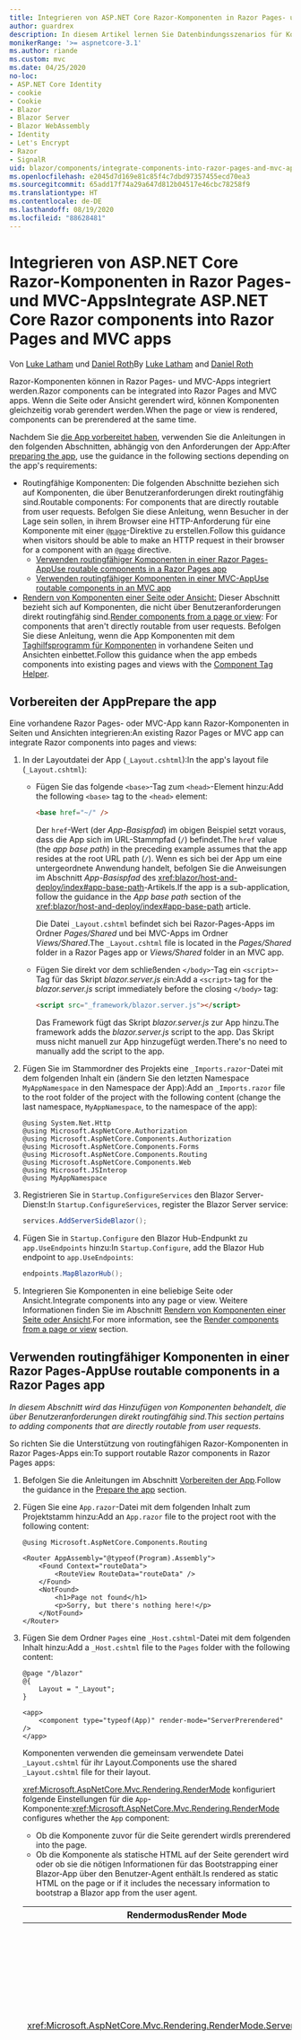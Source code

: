 ```yaml
---
title: Integrieren von ASP.NET Core Razor-Komponenten in Razor Pages- und MVC-Apps
author: guardrex
description: In diesem Artikel lernen Sie Datenbindungsszenarios für Komponenten und DOM-Elemente in Blazor-Apps kennen.
monikerRange: '>= aspnetcore-3.1'
ms.author: riande
ms.custom: mvc
ms.date: 04/25/2020
no-loc:
- ASP.NET Core Identity
- cookie
- Cookie
- Blazor
- Blazor Server
- Blazor WebAssembly
- Identity
- Let's Encrypt
- Razor
- SignalR
uid: blazor/components/integrate-components-into-razor-pages-and-mvc-apps
ms.openlocfilehash: e2045d7d169e81c85f4c7dbd97357455ecd70ea3
ms.sourcegitcommit: 65add17f74a29a647d812b04517e46cbc78258f9
ms.translationtype: HT
ms.contentlocale: de-DE
ms.lasthandoff: 08/19/2020
ms.locfileid: "88628481"
---
```

# <a name="integrate-aspnet-core-no-locrazor-components-into-no-locrazor-pages-and-mvc-apps"></a><span data-ttu-id="15527-103">Integrieren von ASP.NET Core Razor-Komponenten in Razor Pages- und MVC-Apps</span><span class="sxs-lookup"><span data-stu-id="15527-103">Integrate ASP.NET Core Razor components into Razor Pages and MVC apps</span></span>

<span data-ttu-id="15527-104">Von [Luke Latham](https://github.com/guardrex) und [Daniel Roth](https://github.com/danroth27)</span><span class="sxs-lookup"><span data-stu-id="15527-104">By [Luke Latham](https://github.com/guardrex) and [Daniel Roth](https://github.com/danroth27)</span></span>

<span data-ttu-id="15527-105">Razor-Komponenten können in Razor Pages- und MVC-Apps integriert werden.</span><span class="sxs-lookup"><span data-stu-id="15527-105">Razor components can be integrated into Razor Pages and MVC apps.</span></span> <span data-ttu-id="15527-106">Wenn die Seite oder Ansicht gerendert wird, können Komponenten gleichzeitig vorab gerendert werden.</span><span class="sxs-lookup"><span data-stu-id="15527-106">When the page or view is rendered, components can be prerendered at the same time.</span></span>

<span data-ttu-id="15527-107">Nachdem Sie [die App vorbereitet haben](#prepare-the-app), verwenden Sie die Anleitungen in den folgenden Abschnitten, abhängig von den Anforderungen der App:</span><span class="sxs-lookup"><span data-stu-id="15527-107">After [preparing the app](#prepare-the-app), use the guidance in the following sections depending on the app's requirements:</span></span>

* <span data-ttu-id="15527-108">Routingfähige Komponenten: Die folgenden Abschnitte beziehen sich auf Komponenten, die über Benutzeranforderungen direkt routingfähig sind.</span><span class="sxs-lookup"><span data-stu-id="15527-108">Routable components: For components that are directly routable from user requests.</span></span> <span data-ttu-id="15527-109">Befolgen Sie diese Anleitung, wenn Besucher in der Lage sein sollen, in ihrem Browser eine HTTP-Anforderung für eine Komponente mit einer [`@page`](xref:mvc/views/razor#page)-Direktive zu erstellen.</span><span class="sxs-lookup"><span data-stu-id="15527-109">Follow this guidance when visitors should be able to make an HTTP request in their browser for a component with an [`@page`](xref:mvc/views/razor#page) directive.</span></span>
  * [<span data-ttu-id="15527-110">Verwenden routingfähiger Komponenten in einer Razor Pages-App</span><span class="sxs-lookup"><span data-stu-id="15527-110">Use routable components in a Razor Pages app</span></span>](#use-routable-components-in-a-razor-pages-app)
  * [<span data-ttu-id="15527-111">Verwenden routingfähiger Komponenten in einer MVC-App</span><span class="sxs-lookup"><span data-stu-id="15527-111">Use routable components in an MVC app</span></span>](#use-routable-components-in-an-mvc-app)
* <span data-ttu-id="15527-112">[Rendern von Komponenten einer Seite oder Ansicht:](#render-components-from-a-page-or-view) Dieser Abschnitt bezieht sich auf Komponenten, die nicht über Benutzeranforderungen direkt routingfähig sind.</span><span class="sxs-lookup"><span data-stu-id="15527-112">[Render components from a page or view](#render-components-from-a-page-or-view): For components that aren't directly routable from user requests.</span></span> <span data-ttu-id="15527-113">Befolgen Sie diese Anleitung, wenn die App Komponenten mit dem [Taghilfsprogramm für Komponenten](xref:mvc/views/tag-helpers/builtin-th/component-tag-helper) in vorhandene Seiten und Ansichten einbettet.</span><span class="sxs-lookup"><span data-stu-id="15527-113">Follow this guidance when the app embeds components into existing pages and views with the [Component Tag Helper](xref:mvc/views/tag-helpers/builtin-th/component-tag-helper).</span></span>

## <a name="prepare-the-app"></a><span data-ttu-id="15527-114">Vorbereiten der App</span><span class="sxs-lookup"><span data-stu-id="15527-114">Prepare the app</span></span>

<span data-ttu-id="15527-115">Eine vorhandene Razor Pages- oder MVC-App kann Razor-Komponenten in Seiten und Ansichten integrieren:</span><span class="sxs-lookup"><span data-stu-id="15527-115">An existing Razor Pages or MVC app can integrate Razor components into pages and views:</span></span>

1. <span data-ttu-id="15527-116">In der Layoutdatei der App (`_Layout.cshtml`):</span><span class="sxs-lookup"><span data-stu-id="15527-116">In the app's layout file (`_Layout.cshtml`):</span></span>

   * <span data-ttu-id="15527-117">Fügen Sie das folgende `<base>`-Tag zum `<head>`-Element hinzu:</span><span class="sxs-lookup"><span data-stu-id="15527-117">Add the following `<base>` tag to the `<head>` element:</span></span>

     ```html
     <base href="~/" />
     ```

     <span data-ttu-id="15527-118">Der `href`-Wert (der *App-Basispfad*) im obigen Beispiel setzt voraus, dass die App sich im URL-Stammpfad (`/`) befindet.</span><span class="sxs-lookup"><span data-stu-id="15527-118">The `href` value (the *app base path*) in the preceding example assumes that the app resides at the root URL path (`/`).</span></span> <span data-ttu-id="15527-119">Wenn es sich bei der App um eine untergeordnete Anwendung handelt, befolgen Sie die Anweisungen im Abschnitt *App-Basispfad* des <xref:blazor/host-and-deploy/index#app-base-path>-Artikels.</span><span class="sxs-lookup"><span data-stu-id="15527-119">If the app is a sub-application, follow the guidance in the *App base path* section of the <xref:blazor/host-and-deploy/index#app-base-path> article.</span></span>

     <span data-ttu-id="15527-120">Die Datei `_Layout.cshtml` befindet sich bei Razor-Pages-Apps im Ordner *Pages/Shared* und bei MVC-Apps im Ordner *Views/Shared*.</span><span class="sxs-lookup"><span data-stu-id="15527-120">The `_Layout.cshtml` file is located in the *Pages/Shared* folder in a Razor Pages app or *Views/Shared* folder in an MVC app.</span></span>

   * <span data-ttu-id="15527-121">Fügen Sie direkt vor dem schließenden `</body>`-Tag ein `<script>`-Tag für das Skript *blazor.server.js* ein:</span><span class="sxs-lookup"><span data-stu-id="15527-121">Add a `<script>` tag for the *blazor.server.js* script immediately before the closing `</body>` tag:</span></span>

     ```html
     <script src="_framework/blazor.server.js"></script>
     ```

     <span data-ttu-id="15527-122">Das Framework fügt das Skript *blazor.server.js* zur App hinzu.</span><span class="sxs-lookup"><span data-stu-id="15527-122">The framework adds the *blazor.server.js* script to the app.</span></span> <span data-ttu-id="15527-123">Das Skript muss nicht manuell zur App hinzugefügt werden.</span><span class="sxs-lookup"><span data-stu-id="15527-123">There's no need to manually add the script to the app.</span></span>

1. <span data-ttu-id="15527-124">Fügen Sie im Stammordner des Projekts eine `_Imports.razor`-Datei mit dem folgenden Inhalt ein (ändern Sie den letzten Namespace `MyAppNamespace` in den Namespace der App):</span><span class="sxs-lookup"><span data-stu-id="15527-124">Add an `_Imports.razor` file to the root folder of the project with the following content (change the last namespace, `MyAppNamespace`, to the namespace of the app):</span></span>

   ```razor
   @using System.Net.Http
   @using Microsoft.AspNetCore.Authorization
   @using Microsoft.AspNetCore.Components.Authorization
   @using Microsoft.AspNetCore.Components.Forms
   @using Microsoft.AspNetCore.Components.Routing
   @using Microsoft.AspNetCore.Components.Web
   @using Microsoft.JSInterop
   @using MyAppNamespace
   ```

1. <span data-ttu-id="15527-125">Registrieren Sie in `Startup.ConfigureServices` den Blazor Server-Dienst:</span><span class="sxs-lookup"><span data-stu-id="15527-125">In `Startup.ConfigureServices`, register the Blazor Server service:</span></span>

   ```csharp
   services.AddServerSideBlazor();
   ```

1. <span data-ttu-id="15527-126">Fügen Sie in `Startup.Configure` den Blazor Hub-Endpunkt zu `app.UseEndpoints` hinzu:</span><span class="sxs-lookup"><span data-stu-id="15527-126">In `Startup.Configure`, add the Blazor Hub endpoint to `app.UseEndpoints`:</span></span>

   ```csharp
   endpoints.MapBlazorHub();
   ```

1. <span data-ttu-id="15527-127">Integrieren Sie Komponenten in eine beliebige Seite oder Ansicht.</span><span class="sxs-lookup"><span data-stu-id="15527-127">Integrate components into any page or view.</span></span> <span data-ttu-id="15527-128">Weitere Informationen finden Sie im Abschnitt [Rendern von Komponenten einer Seite oder Ansicht](#render-components-from-a-page-or-view).</span><span class="sxs-lookup"><span data-stu-id="15527-128">For more information, see the [Render components from a page or view](#render-components-from-a-page-or-view) section.</span></span>

## <a name="use-routable-components-in-a-no-locrazor-pages-app"></a><span data-ttu-id="15527-129">Verwenden routingfähiger Komponenten in einer Razor Pages-App</span><span class="sxs-lookup"><span data-stu-id="15527-129">Use routable components in a Razor Pages app</span></span>

<span data-ttu-id="15527-130">*In diesem Abschnitt wird das Hinzufügen von Komponenten behandelt, die über Benutzeranforderungen direkt routingfähig sind.*</span><span class="sxs-lookup"><span data-stu-id="15527-130">*This section pertains to adding components that are directly routable from user requests.*</span></span>

<span data-ttu-id="15527-131">So richten Sie die Unterstützung von routingfähigen Razor-Komponenten in Razor Pages-Apps ein:</span><span class="sxs-lookup"><span data-stu-id="15527-131">To support routable Razor components in Razor Pages apps:</span></span>

1. <span data-ttu-id="15527-132">Befolgen Sie die Anleitungen im Abschnitt [Vorbereiten der App](#prepare-the-app).</span><span class="sxs-lookup"><span data-stu-id="15527-132">Follow the guidance in the [Prepare the app](#prepare-the-app) section.</span></span>

1. <span data-ttu-id="15527-133">Fügen Sie eine `App.razor`-Datei mit dem folgenden Inhalt zum Projektstamm hinzu:</span><span class="sxs-lookup"><span data-stu-id="15527-133">Add an `App.razor` file to the project root with the following content:</span></span>

   ```razor
   @using Microsoft.AspNetCore.Components.Routing

   <Router AppAssembly="@typeof(Program).Assembly">
       <Found Context="routeData">
           <RouteView RouteData="routeData" />
       </Found>
       <NotFound>
           <h1>Page not found</h1>
           <p>Sorry, but there's nothing here!</p>
       </NotFound>
   </Router>
   ```

1. <span data-ttu-id="15527-134">Fügen Sie dem Ordner `Pages` eine `_Host.cshtml`-Datei mit dem folgenden Inhalt hinzu:</span><span class="sxs-lookup"><span data-stu-id="15527-134">Add a `_Host.cshtml` file to the `Pages` folder with the following content:</span></span>

   ```cshtml
   @page "/blazor"
   @{
       Layout = "_Layout";
   }

   <app>
       <component type="typeof(App)" render-mode="ServerPrerendered" />
   </app>
   ```

   <span data-ttu-id="15527-135">Komponenten verwenden die gemeinsam verwendete Datei `_Layout.cshtml` für ihr Layout.</span><span class="sxs-lookup"><span data-stu-id="15527-135">Components use the shared `_Layout.cshtml` file for their layout.</span></span>

   <span data-ttu-id="15527-136"><xref:Microsoft.AspNetCore.Mvc.Rendering.RenderMode> konfiguriert folgende Einstellungen für die `App`-Komponente:</span><span class="sxs-lookup"><span data-stu-id="15527-136"><xref:Microsoft.AspNetCore.Mvc.Rendering.RenderMode> configures whether the `App` component:</span></span>

   * <span data-ttu-id="15527-137">Ob die Komponente zuvor für die Seite gerendert wird</span><span class="sxs-lookup"><span data-stu-id="15527-137">Is prerendered into the page.</span></span>
   * <span data-ttu-id="15527-138">Ob die Komponente als statische HTML auf der Seite gerendert wird oder ob sie die nötigen Informationen für das Bootstrapping einer Blazor-App über den Benutzer-Agent enthält.</span><span class="sxs-lookup"><span data-stu-id="15527-138">Is rendered as static HTML on the page or if it includes the necessary information to bootstrap a Blazor app from the user agent.</span></span>

   | <span data-ttu-id="15527-139">Rendermodus</span><span class="sxs-lookup"><span data-stu-id="15527-139">Render Mode</span></span> | <span data-ttu-id="15527-140">Beschreibung</span><span class="sxs-lookup"><span data-stu-id="15527-140">Description</span></span> |
   | ----------- | ----------- |
   | <xref:Microsoft.AspNetCore.Mvc.Rendering.RenderMode.ServerPrerendered> | <span data-ttu-id="15527-141">Rendert die `App`-Komponente in statisches HTML und fügt einen Marker für eine Blazor Server-App hinzu.</span><span class="sxs-lookup"><span data-stu-id="15527-141">Renders the `App` component into static HTML and includes a marker for a Blazor Server app.</span></span> <span data-ttu-id="15527-142">Wenn der Benutzer-Agent gestartet wird, wird der Marker zum Bootstrapping einer Blazor-App verwendet.</span><span class="sxs-lookup"><span data-stu-id="15527-142">When the user-agent starts, this marker is used to bootstrap a Blazor app.</span></span> |
   | <xref:Microsoft.AspNetCore.Mvc.Rendering.RenderMode.Server> | <span data-ttu-id="15527-143">Rendert einen Marker für eine Blazor Server-App.</span><span class="sxs-lookup"><span data-stu-id="15527-143">Renders a marker for a Blazor Server app.</span></span> <span data-ttu-id="15527-144">Die Ausgabe der `App`-Komponente ist nicht enthalten.</span><span class="sxs-lookup"><span data-stu-id="15527-144">Output from the `App` component isn't included.</span></span> <span data-ttu-id="15527-145">Wenn der Benutzer-Agent gestartet wird, wird der Marker zum Bootstrapping einer Blazor-App verwendet.</span><span class="sxs-lookup"><span data-stu-id="15527-145">When the user-agent starts, this marker is used to bootstrap a Blazor app.</span></span> |
   | <xref:Microsoft.AspNetCore.Mvc.Rendering.RenderMode.Static> | <span data-ttu-id="15527-146">Rendert die `App`-Komponente in statischem HTML.</span><span class="sxs-lookup"><span data-stu-id="15527-146">Renders the `App` component into static HTML.</span></span> |

   <span data-ttu-id="15527-147">Weitere Informationen zum Taghilfsprogramm für Komponenten finden Sie unter <xref:mvc/views/tag-helpers/builtin-th/component-tag-helper>.</span><span class="sxs-lookup"><span data-stu-id="15527-147">For more information on the Component Tag Helper, see <xref:mvc/views/tag-helpers/builtin-th/component-tag-helper>.</span></span>

1. <span data-ttu-id="15527-148">Fügen Sie eine Route mit niedriger Priorität für die Seite `_Host.cshtml` zur Endpunktkonfiguration in `Startup.Configure` hinzu:</span><span class="sxs-lookup"><span data-stu-id="15527-148">Add a low-priority route for the `_Host.cshtml` page to endpoint configuration in `Startup.Configure`:</span></span>

   ```csharp
   app.UseEndpoints(endpoints =>
   {
       ...

       endpoints.MapFallbackToPage("/_Host");
   });
   ```

1. <span data-ttu-id="15527-149">Fügen Sie routingfähige Komponenten zur App hinzu.</span><span class="sxs-lookup"><span data-stu-id="15527-149">Add routable components to the app.</span></span> <span data-ttu-id="15527-150">Zum Beispiel:</span><span class="sxs-lookup"><span data-stu-id="15527-150">For example:</span></span>

   ```razor
   @page "/counter"

   <h1>Counter</h1>

   ...
   ```

<span data-ttu-id="15527-151">Weitere Informationen zu Namespaces finden Sie im Abschnitt [Komponentennamespaces](#component-namespaces).</span><span class="sxs-lookup"><span data-stu-id="15527-151">For more information on namespaces, see the [Component namespaces](#component-namespaces) section.</span></span>

## <a name="use-routable-components-in-an-mvc-app"></a><span data-ttu-id="15527-152">Verwenden routingfähiger Komponenten in einer MVC-App</span><span class="sxs-lookup"><span data-stu-id="15527-152">Use routable components in an MVC app</span></span>

<span data-ttu-id="15527-153">*In diesem Abschnitt wird das Hinzufügen von Komponenten behandelt, die über Benutzeranforderungen direkt routingfähig sind.*</span><span class="sxs-lookup"><span data-stu-id="15527-153">*This section pertains to adding components that are directly routable from user requests.*</span></span>

<span data-ttu-id="15527-154">So richten Sie die Unterstützung von routingfähigen Razor-Komponenten in MVC-Apps ein:</span><span class="sxs-lookup"><span data-stu-id="15527-154">To support routable Razor components in MVC apps:</span></span>

1. <span data-ttu-id="15527-155">Befolgen Sie die Anleitungen im Abschnitt [Vorbereiten der App](#prepare-the-app).</span><span class="sxs-lookup"><span data-stu-id="15527-155">Follow the guidance in the [Prepare the app](#prepare-the-app) section.</span></span>

1. <span data-ttu-id="15527-156">Fügen Sie eine `App.razor`-Datei mit dem folgenden Inhalt zum Projektstamm hinzu:</span><span class="sxs-lookup"><span data-stu-id="15527-156">Add an `App.razor` file to the root of the project with the following content:</span></span>

   ```razor
   @using Microsoft.AspNetCore.Components.Routing

   <Router AppAssembly="@typeof(Program).Assembly">
       <Found Context="routeData">
           <RouteView RouteData="routeData" />
       </Found>
       <NotFound>
           <h1>Page not found</h1>
           <p>Sorry, but there's nothing here!</p>
       </NotFound>
   </Router>
   ```

1. <span data-ttu-id="15527-157">Fügen Sie dem Ordner `Views/Home` eine `_Host.cshtml`-Datei mit dem folgenden Inhalt hinzu:</span><span class="sxs-lookup"><span data-stu-id="15527-157">Add a `_Host.cshtml` file to the `Views/Home` folder with the following content:</span></span>

   ```cshtml
   @{
       Layout = "_Layout";
   }

   <app>
       <component type="typeof(App)" render-mode="ServerPrerendered" />
   </app>
   ```

   <span data-ttu-id="15527-158">Komponenten verwenden die gemeinsam verwendete Datei `_Layout.cshtml` für ihr Layout.</span><span class="sxs-lookup"><span data-stu-id="15527-158">Components use the shared `_Layout.cshtml` file for their layout.</span></span>
   
   <span data-ttu-id="15527-159"><xref:Microsoft.AspNetCore.Mvc.Rendering.RenderMode> konfiguriert folgende Einstellungen für die `App`-Komponente:</span><span class="sxs-lookup"><span data-stu-id="15527-159"><xref:Microsoft.AspNetCore.Mvc.Rendering.RenderMode> configures whether the `App` component:</span></span>

   * <span data-ttu-id="15527-160">Ob die Komponente zuvor für die Seite gerendert wird</span><span class="sxs-lookup"><span data-stu-id="15527-160">Is prerendered into the page.</span></span>
   * <span data-ttu-id="15527-161">Ob die Komponente als statische HTML auf der Seite gerendert wird oder ob sie die nötigen Informationen für das Bootstrapping einer Blazor-App über den Benutzer-Agent enthält.</span><span class="sxs-lookup"><span data-stu-id="15527-161">Is rendered as static HTML on the page or if it includes the necessary information to bootstrap a Blazor app from the user agent.</span></span>

   | <span data-ttu-id="15527-162">Rendermodus</span><span class="sxs-lookup"><span data-stu-id="15527-162">Render Mode</span></span> | <span data-ttu-id="15527-163">Beschreibung</span><span class="sxs-lookup"><span data-stu-id="15527-163">Description</span></span> |
   | ----------- | ----------- |
   | <xref:Microsoft.AspNetCore.Mvc.Rendering.RenderMode.ServerPrerendered> | <span data-ttu-id="15527-164">Rendert die `App`-Komponente in statisches HTML und fügt einen Marker für eine Blazor Server-App hinzu.</span><span class="sxs-lookup"><span data-stu-id="15527-164">Renders the `App` component into static HTML and includes a marker for a Blazor Server app.</span></span> <span data-ttu-id="15527-165">Wenn der Benutzer-Agent gestartet wird, wird der Marker zum Bootstrapping einer Blazor-App verwendet.</span><span class="sxs-lookup"><span data-stu-id="15527-165">When the user-agent starts, this marker is used to bootstrap a Blazor app.</span></span> |
   | <xref:Microsoft.AspNetCore.Mvc.Rendering.RenderMode.Server> | <span data-ttu-id="15527-166">Rendert einen Marker für eine Blazor Server-App.</span><span class="sxs-lookup"><span data-stu-id="15527-166">Renders a marker for a Blazor Server app.</span></span> <span data-ttu-id="15527-167">Die Ausgabe der `App`-Komponente ist nicht enthalten.</span><span class="sxs-lookup"><span data-stu-id="15527-167">Output from the `App` component isn't included.</span></span> <span data-ttu-id="15527-168">Wenn der Benutzer-Agent gestartet wird, wird der Marker zum Bootstrapping einer Blazor-App verwendet.</span><span class="sxs-lookup"><span data-stu-id="15527-168">When the user-agent starts, this marker is used to bootstrap a Blazor app.</span></span> |
   | <xref:Microsoft.AspNetCore.Mvc.Rendering.RenderMode.Static> | <span data-ttu-id="15527-169">Rendert die `App`-Komponente in statischem HTML.</span><span class="sxs-lookup"><span data-stu-id="15527-169">Renders the `App` component into static HTML.</span></span> |

   <span data-ttu-id="15527-170">Weitere Informationen zum Taghilfsprogramm für Komponenten finden Sie unter <xref:mvc/views/tag-helpers/builtin-th/component-tag-helper>.</span><span class="sxs-lookup"><span data-stu-id="15527-170">For more information on the Component Tag Helper, see <xref:mvc/views/tag-helpers/builtin-th/component-tag-helper>.</span></span>

1. <span data-ttu-id="15527-171">Fügen Sie eine Aktion zum Home-Controller hinzu:</span><span class="sxs-lookup"><span data-stu-id="15527-171">Add an action to the Home controller:</span></span>

   ```csharp
   public IActionResult Blazor()
   {
      return View("_Host");
   }
   ```

1. <span data-ttu-id="15527-172">Fügen Sie eine Route mit niedriger Priorität für die Controlleraktion hinzu, die die Ansicht `_Host.cshtml` an die Endpunktkonfiguration in `Startup.Configure` zurückgibt:</span><span class="sxs-lookup"><span data-stu-id="15527-172">Add a low-priority route for the controller action that returns the `_Host.cshtml` view to the endpoint configuration in `Startup.Configure`:</span></span>

   ```csharp
   app.UseEndpoints(endpoints =>
   {
       ...

       endpoints.MapFallbackToController("Blazor", "Home");
   });
   ```

1. <span data-ttu-id="15527-173">Erstellen Sie einen `Pages`-Ordner, und fügen Sie routingfähige Komponenten zur App hinzu.</span><span class="sxs-lookup"><span data-stu-id="15527-173">Create a `Pages` folder and add routable components to the app.</span></span> <span data-ttu-id="15527-174">Zum Beispiel:</span><span class="sxs-lookup"><span data-stu-id="15527-174">For example:</span></span>

   ```razor
   @page "/counter"

   <h1>Counter</h1>

   ...
   ```

<span data-ttu-id="15527-175">Weitere Informationen zu Namespaces finden Sie im Abschnitt [Komponentennamespaces](#component-namespaces).</span><span class="sxs-lookup"><span data-stu-id="15527-175">For more information on namespaces, see the [Component namespaces](#component-namespaces) section.</span></span>

## <a name="render-components-from-a-page-or-view"></a><span data-ttu-id="15527-176">Rendern von Komponenten einer Seite oder Ansicht</span><span class="sxs-lookup"><span data-stu-id="15527-176">Render components from a page or view</span></span>

<span data-ttu-id="15527-177">*In diesem Abschnitt wird das Hinzufügen von Komponenten zu Seiten oder Ansichten behandelt, wenn die Komponenten nicht direkt über Benutzeranforderungen routingfähig sind.*</span><span class="sxs-lookup"><span data-stu-id="15527-177">*This section pertains to adding components to pages or views, where the components aren't directly routable from user requests.*</span></span>

<span data-ttu-id="15527-178">Verwenden Sie das [Komponententaghilfsprogramm](xref:mvc/views/tag-helpers/builtin-th/component-tag-helper) zum Rendern einer Komponente einer Seite oder Ansicht.</span><span class="sxs-lookup"><span data-stu-id="15527-178">To render a component from a page or view, use the [Component Tag Helper](xref:mvc/views/tag-helpers/builtin-th/component-tag-helper).</span></span>

### <a name="render-stateful-interactive-components"></a><span data-ttu-id="15527-179">Rendern zustandsbehafteter interaktiver Komponenten</span><span class="sxs-lookup"><span data-stu-id="15527-179">Render stateful interactive components</span></span>

<span data-ttu-id="15527-180">Zustandsbehaftete interaktive Komponenten können einer Razor-Seite oder -Ansicht hinzugefügt werden.</span><span class="sxs-lookup"><span data-stu-id="15527-180">Stateful interactive components can be added to a Razor page or view.</span></span>

<span data-ttu-id="15527-181">Wenn die Seite oder Ansicht gerendert wird:</span><span class="sxs-lookup"><span data-stu-id="15527-181">When the page or view renders:</span></span>

* <span data-ttu-id="15527-182">Die Komponente wird mit der Seite oder Ansicht vorab gerendert.</span><span class="sxs-lookup"><span data-stu-id="15527-182">The component is prerendered with the page or view.</span></span>
* <span data-ttu-id="15527-183">Der anfängliche Komponentenzustand, der zum Rendern vorab genutzt wurde, geht verloren.</span><span class="sxs-lookup"><span data-stu-id="15527-183">The initial component state used for prerendering is lost.</span></span>
* <span data-ttu-id="15527-184">Der neue Komponentenzustand wird erstellt, wenn die SignalR-Verbindung hergestellt wird.</span><span class="sxs-lookup"><span data-stu-id="15527-184">New component state is created when the SignalR connection is established.</span></span>

<span data-ttu-id="15527-185">Die folgende Razor-Seite rendert eine `Counter`-Komponente:</span><span class="sxs-lookup"><span data-stu-id="15527-185">The following Razor page renders a `Counter` component:</span></span>

```cshtml
<h1>My Razor Page</h1>

<component type="typeof(Counter)" render-mode="ServerPrerendered" 
    param-InitialValue="InitialValue" />

@functions {
    [BindProperty(SupportsGet=true)]
    public int InitialValue { get; set; }
}
```

<span data-ttu-id="15527-186">Weitere Informationen finden Sie unter <xref:mvc/views/tag-helpers/builtin-th/component-tag-helper>.</span><span class="sxs-lookup"><span data-stu-id="15527-186">For more information, see <xref:mvc/views/tag-helpers/builtin-th/component-tag-helper>.</span></span>

### <a name="render-noninteractive-components"></a><span data-ttu-id="15527-187">Rendern nicht interaktiver Komponenten</span><span class="sxs-lookup"><span data-stu-id="15527-187">Render noninteractive components</span></span>

<span data-ttu-id="15527-188">Auf der folgenden Razor-Seite wird die `Counter`-Komponente statisch mit einem Anfangswert gerendert, der mit einem Formular angegeben wird.</span><span class="sxs-lookup"><span data-stu-id="15527-188">In the following Razor page, the `Counter` component is statically rendered with an initial value that's specified using a form.</span></span> <span data-ttu-id="15527-189">Da die Komponente statisch gerendert wird, ist die Komponente nicht interaktiv:</span><span class="sxs-lookup"><span data-stu-id="15527-189">Since the component is statically rendered, the component isn't interactive:</span></span>

```cshtml
<h1>My Razor Page</h1>

<form>
    <input type="number" asp-for="InitialValue" />
    <button type="submit">Set initial value</button>
</form>

<component type="typeof(Counter)" render-mode="Static" 
    param-InitialValue="InitialValue" />

@functions {
    [BindProperty(SupportsGet=true)]
    public int InitialValue { get; set; }
}
```

<span data-ttu-id="15527-190">Weitere Informationen finden Sie unter <xref:mvc/views/tag-helpers/builtin-th/component-tag-helper>.</span><span class="sxs-lookup"><span data-stu-id="15527-190">For more information, see <xref:mvc/views/tag-helpers/builtin-th/component-tag-helper>.</span></span>

## <a name="component-namespaces"></a><span data-ttu-id="15527-191">Komponentennamespaces</span><span class="sxs-lookup"><span data-stu-id="15527-191">Component namespaces</span></span>

<span data-ttu-id="15527-192">Wenn Sie einen benutzerdefinierten Ordner für die Komponenten der App verwenden, fügen Sie den Namespace des Ordners zur Seite/Ansicht oder zur Datei `_ViewImports.cshtml` hinzu.</span><span class="sxs-lookup"><span data-stu-id="15527-192">When using a custom folder to hold the app's components, add the namespace representing the folder to either the page/view or to the `_ViewImports.cshtml` file.</span></span> <span data-ttu-id="15527-193">Im folgenden Beispiel:</span><span class="sxs-lookup"><span data-stu-id="15527-193">In the following example:</span></span>

* <span data-ttu-id="15527-194">Ändern Sie `MyAppNamespace` in den Namespace der App.</span><span class="sxs-lookup"><span data-stu-id="15527-194">Change `MyAppNamespace` to the app's namespace.</span></span>
* <span data-ttu-id="15527-195">Wenn die Komponenten nicht in einem Ordner namens *Components* enthalten sind, ändern Sie `Components` in den Namen des Ordners, in dem sich die Komponenten befinden.</span><span class="sxs-lookup"><span data-stu-id="15527-195">If a folder named *Components* isn't used to hold the components, change `Components` to the folder where the components reside.</span></span>

```cshtml
@using MyAppNamespace.Components
```

<span data-ttu-id="15527-196">Die Datei `_ViewImports.cshtml` befindet sich im Ordner `Pages` einer Razor-Pages-App oder im Ordner `Views` einer MVC-App.</span><span class="sxs-lookup"><span data-stu-id="15527-196">The `_ViewImports.cshtml` file is located in the `Pages` folder of a Razor Pages app or the `Views` folder of an MVC app.</span></span>

<span data-ttu-id="15527-197">Weitere Informationen finden Sie unter <xref:blazor/components/index#namespaces>.</span><span class="sxs-lookup"><span data-stu-id="15527-197">For more information, see <xref:blazor/components/index#namespaces>.</span></span>
